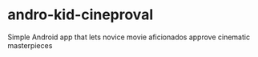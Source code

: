 # andro-kid-cineproval
Simple Android app that lets novice movie aficionados approve cinematic masterpieces
[![<ricky-kiva>](https://circleci.com/gh/ricky-kiva/andro-kid-cineproval.svg?style=svg)](https://circleci.com/gh/ricky-kiva/andro-kid-cineproval)
